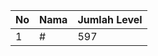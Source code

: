 | No | Nama            | Jumlah Level |
|----|-----------------|--------------|
| 1  | #    |    597        |
